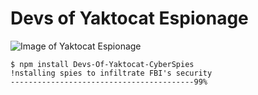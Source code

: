 # Devs of Yaktocat Espionage

![Image of Yaktocat Espionage](https://images.spiceworks.com/800x400/wp-content/uploads/2024/06/04035510/Cyber-Espionage.jpg)

```
$ npm install Devs-Of-Yaktocat-CyberSpies
!nstalling spies to infiltrate FBI's security
-----------------------------------------99%
```

